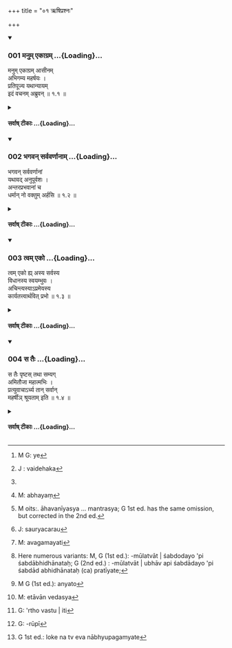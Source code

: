 +++
title = "०१ ऋषिप्रश्नः"

+++

<div class="js_include" includetitle="true" newlevelforh1="3" unfilled url="/kalpAntaram/smRtiH/manuH/vishvAsa-prastutiH/01_praveshaH/001_manum_ekAgram.md">
<details open><summary><h3>001 मनुम् एकाग्रम् ...{Loading}...</h3></summary>


मनुम् एकाग्रम् आसीनम्  
अभिगम्य महर्षयः ।  
प्रतिपूज्य यथान्यायम्  
इदं वचनम् अब्रुवन्  ॥ १.१ ॥
</details>
</div>
<div class="js_include collapsed" newlevelforh1="4" title="सर्वाष् टीकाः" unfilled url="/kalpAntaram/smRtiH/manuH/sarvASh_TIkAH/01_praveshaH/001_manum_ekAgram.md">
<details><summary><h4>सर्वाष् टीकाः ...{Loading}...</h4></summary>
<details><summary>गङ्गानथ-मूलानुवादः</summary>

The Great Sages, having approached Manu, paid their respect to him in due form, and finding him seated with mind calm and collected, addressed him these words—(1).
</details>
<details><summary>मेधातिथिः</summary>

वेदान्तवेद्यतत्त्वाय  
जगत्त्रितयहेतवे ।  
प्रध्वस्ताशेषदोषाय  
परस्मै ब्रह्मणे नमः ॥ १ ॥

चतुर्भिः पदश्लोकैर् विशिष्टकर्तृत्वम् अनन्यप्रमाणवेद्यपुरुषार्थोपदेशकत्वं चास्य शास्त्रस्य प्रपाद्यते प्रतिष्ठार्थम् । प्रतिष्ठिते हि शास्त्रे कर्तृभिः स्वर्गयशसी प्राप्येते यावत् संसारम् अनपायिनी च भवतः । शास्त्रं च प्रतिष्ठां लभते यदि तत्र केचिद् अध्ययनश्रवणचिन्तनादिषु प्रवर्तन्ते । न च बुद्धिपूर्वव्यवहारिणो ऽध्ययनादिष्व् अनवधृतप्रयोजनाः प्रवर्तितुम् अर्हन्ति । अतः "पुरुषार्थसिद्धाव् उपायपरिज्ञानार्थम् इदं शास्त्रम् आरभ्यते" इत्य् एतत् प्रतिपादनार्थं श्लोकचतुष्टयम् आचार्यः पपाठ । 

- <u>न च वाच्यम्</u>- अन्तरेणैवादितः प्रयोजनवचनं वक्ष्यमाणशास्त्रपौर्वापर्यपर्यालोचनयैवेदं पर्यवस्यामः किं तत्प्रतिपादनार्थेन यत्नेनेति । किं च । उक्तम् अपि प्रयोजनं यावत् परस्तान् नावमृष्टं तावन् न निश्चीयते । न हि सर्वाणि पुरुषवचांस्य् अर्थे निश्चयनिमित्तम् । न चैष नियमः सर्वत्र प्रयोजनपरिज्ञानपूर्विकैव प्रवृत्तिः स्वाध्यायाद्ययने ऽतन्निबन्धनायाः प्रवृत्तेर् दर्शनात् । पौरुषेयेष्व् अपि ग्रन्थेषु नैव सर्वेषु प्रयोजनाभिधानम् आद्रियते । तथा हि । भगवान् पाणिनिर् अन्नुक्त्वैव प्रयोजनम् "अथ शब्दानुशासनम्" इति सूत्रसंदर्भम् आरभते । 

- <u>अत्रोच्यते</u> । आरम्भे ऽनवधृतप्रयोजना नैव प्रथमतो ग्रन्थम् उपाददीरन् । अनुपादानाच् च कुतः शास्त्रं कार्त्स्न्येन पर्यालोचयेयुः । किं च पौर्वापर्यपर्यालोचनया यो ऽर्थो बुद्धिगोचरताम् आवहति स एव त्व् आदितः संक्षेपेणोच्यमानः सुग्रहो भवति । तद् उक्तम्-

- इष्टं हि विदुषां लोके समासव्यासधारणम् । इति ।

- <u>यत् तु</u> "उक्तम् अपि न निश्चीयते पौरुषेयेभ्यो वाक्येभ्यो ऽर्थनिश्चयाभावात् । एवम् एवायं पुरुषो वेदेति प्रत्ययो न त्व् एवमर्थः" इति । <u>नात्र</u> विवदामहे निश्चयो ऽस्ति नास्तीति । ग्रन्थगौरवप्रसङ्गात् । अर्थसंशये ऽपि प्रवृत्तिसिद्धौ नियतविषयसंशयोत्पत्तिर् नान्तरेण प्रयोजनवचनम् । अनुक्ते हि किम् इदं धर्मशास्त्रम् अर्थशास्त्रं काकदन्तपरीक्षादिलक्षणरूपं वेत्य् अपि संशयः स्यात् । अभिहिते तु प्रयोजने "अयं तावद् एवम् आह नः ऽश्रेयसः पन्थानं दर्शयामि; इति । न च मे प्रवृत्तस्य काचित् क्षतिर् अस्ति । भवतु, पर्यालोचयामि" इति प्रवृत्तिसिद्धिः ।

- या तु स्वाध्यायाध्ययने प्रवृत्तिः साचार्यप्रयुक्तस्य, न स्वाधिकारप्रतिपत्त्या । न हि तदानीं बालत्वात् स्वाधिकारं प्रतिपत्तुम् उत्सहते । परप्रयुक्त्यैव च प्रवृत्तिसिद्धिः । नाधिकारप्रतिपादनेनापि चावेद्यते । अतस् तत्र प्रवृत्तस्य प्रयोजनम् अर्थावबोधो ऽतश् च प्रवृत्तिः । इह तु, 

- यो ऽनधीत्य द्विजो वेदम् अन्यत्र कुरुते श्रमम् । (म्ध् २.१६८) 

इति गृहीतवेदस्याध्ययनाधिकारः । तदानीं चाभ्युत्पन्नबुद्धित्वात् प्रयोजनम् अन्विच्छति । भगवतः पुनः पाणिनेर् अतिसंक्षिप्तानि सूत्राणि । नैवार्थान्तराभिधानपरत्वाशङ्का । तत्र आकुमारं च यशः पाणिनेः प्रख्यातम् इति सुप्रसिद्धप्रयोजनत्वाद् अनुपन्यासः । अयं तु विततो ग्रन्थो ऽनेकार्थवादबहुलः सर्वपुरुषार्थोपयोगी । तत्र सुखावबोधार्थे प्रयोजनाभिधाने न किंचित् परिहीणम् ।

- द्वये च प्रतिपत्तारो न्यायप्रतिसरणाः प्रसिद्धिप्रतिसरणाश् च । तत्र "मनुर् वै यत् किंचावदत् तद् भेषजम्" इति (म्स् २.१.५) । 

- ऋचो यजूंषि सामानि मन्त्रा आर्थर्वणाश् च ये ।

- सप्तर्षिभिस् तु यत् प्रोक्तं तत् सर्वं मनुर् अब्रवीत् ॥

इत्याद्यर्थवादेतिहासपुराणादिभ्यः प्रख्यातप्रभावो लोके तत्प्रसिद्ध्यैव वा निरूपितमूलपातेन प्रजापतिनैतत् प्रणीतम् इत्य् एतावतैव श्रोत्रियाः प्रवर्तन्त इति । तान् प्रति कर्तृविशेषसंबन्धो ऽपि प्रवृत्त्यङ्गम् । अत एव च प्रश्नप्रतिवचनभङ्ग्या प्रयोजनोपन्यासः । महर्षयः प्रष्टारः प्रजापतिर् वक्ता, धर्मलक्षणश् चार्थो न लोकावगम्यः शास्त्रैकगोचरो ऽयम् । यत्र महर्षयो ऽपि संशेरत इत्य् एवंपर आदेशो ऽपि । स तैः पृष्ट इति नाहं पृष्ट इति । तथात्मनो ब्रह्मणो ऽकृत्रिमप्रतिमत्वं चेत्य् एवमादिः । तद्व्युत्पादनार्थो युक्तः शास्त्रारम्भ इति श्लोकचतुष्टयस्य तात्पर्यम् ।

- यथा चानेन पुरुषार्थोपदेशपरता शास्त्रस्योच्यते तथा पदार्थयोजनात् प्रतिपादयिष्यामः । 

- तत्र मनुम् अभिगम्य महर्षय इदं वचनम् अब्रुवन्- "धर्मान् नो वक्तुम् अर्हसि" (म्ध् १.२) इति । स पृष्टः प्रत्युवाच- "श्रूयताम्" इति (म्ध् १.४) । एवं प्रश्नप्रतिवचने एकार्थप्रतिपादके तात्पर्येण भवतः । अतो धर्मा अत्र प्रतिपाद्यन्त इत्य् उक्तं भवति । धर्मशब्दश् च लोके श्रेयःसाधने प्रत्यक्षादिभिर् लौकिकैः प्रमाणैः शब्दाद् इतरैर् अविहिते प्रयुज्यते । अतः स श्रूयताम् इति संबन्धे विशिष्टपुरुषार्थसाधनत्वम् उक्तं भवति । 

- मनुर् नाम कश्चित् पुरुषविशेषो ऽनेकवेदशाखाध्ययनविज्ञानानुष्ठानसंपन्नः स्मृतिपरंपराप्रसिद्धः । तम् **अभिगम्य** आभिमुख्येन तत्समीपं गत्वा, व्यापारान्तरत्यागेन न यदृच्छया संगम्य । अनेन चाभिगमनप्रयत्नेन पृच्छ्यमानवस्तुगौरवं वक्तुश् च प्रामाण्यं ख्याप्यते । न ह्य् अकुशलः प्रतिवचने यत्नेन पृच्छ्यन्ते आगत्य । 

- **एकाग्रम् आसीनम्** एकाग्रं स्थितम् एकाग्रं सन्तम् । न त्व् अत्र बृस्याद्युपवेशनम् आसनम् अनुपयोगात् । आसनेन स्वस्थवृत्तिता लक्ष्यते । तथाभूतः प्रतिवचनसमर्थो भवति । अभिगम्येति केवल एव मनुः कर्म । प्रश्नक्रियायास् त्व् एकाग्रम् आसीनम् इति विशेषणम् । कुशलप्रश्नानुरूपकथाप्रवृत्त्यादिनैकाग्रम् अविक्षिप्तमनस्कं ज्ञात्वा प्रश्नश्रवणे दत्तावधानम् इदं वचनम् अब्रुवन् । 

- एकाग्रशब्दो रूढ्या निश्चलताम् आह । प्रत्याहारेण परिहृतरागादिदोषसंसर्गस्य विकल्पनिवृत्तौ तत्त्वावबोधचिन्तायां मनसः स्थैर्यम् एकाग्रता । तथाभूत एव च संनिहितरूपशब्दादिविषयावधारणे योग्यो भवति, न सदसद्विकल्पयुक्तः । अथ वा योगतो ऽग्रशब्दो मनसि वर्तते, अर्थग्रहणे चक्षुरादिभ्यो ऽग्रगामित्वात् । प्रथमप्रवृत्तियुक्तः पुरःसरो लोके ऽग्र उच्यते । एकस्मिन् ध्येये ग्राह्ये वाग्रम् अस्येति विग्रहः, व्यधिकरणानाम् अपि बहुव्रीहिर् गमकत्वात् । अत्रापि व्याक्षेपनिवृत्तिर् एवैकाग्रता ।

- **प्रतिपूज्य यथान्यायम्** । न्यायः शास्त्रविहिता मर्यादा । ताम् अनतिक्रम्य यादृशी सास्त्रेणाभिवादनोपासनादिका गुरोः प्रथमोपसर्पणे पूजा विहिता तथा पूजयित्वा भक्त्यादरौ दर्शयित्वा । 

- **महर्षयः** । ऋषिर् वेदः, तदध्ययनविज्ञानतदर्थानुष्ठानातिशययोगात् पुरुषे ऽप्य् ऋषिशब्दः । महान्तश् च ते[^१] ऋषयश् च । तेषाम् एव गुणानाम् अत्यन्तातिशयेन महान्तो भवन्ति । यथा "युधिष्ठिरः श्रेष्ठतमः कुरूणाम्" इति । अथ वा तपोविशेषात् पूजाख्यातिविशेषाद् वा महान्तः ।


[^१]:
     M G: ye

- **इदं वचनम् अब्रुवन्** । उच्यते ऽनेनेति वचनम् । वक्ष्यमाणं द्वितीयश्लोकप्रश्नवाक्यम् इति, तद् एव प्रत्यासन्नत्वाद् इदम् इति प्रतिनिर्दिशति । येषाम् अपि प्रत्यक्षवस्तुप्रतिनिर्देशक इदंशब्दस् तेषाम् अपि बुद्धिस्थत्वात् प्रश्नस्य प्रत्यक्षता । अथ वोच्यत इति वचनं पृच्छ्यमानं वस्त्व् अब्रुवन्, वाक्यपक्ष इदं वाक्यम् उच्चारितवन्तः । कर्मसाधने तु वचनशब्द इदम् अपृच्छन् । द्विकर्मकश् च तदा ब्रूञ् अकथित्कर्मणा मनुना । तिसृणां क्रियाणां मनुः कर्म ॥ १.१ ॥

_अभिगम्य प्रतिपूज्य किं अब्रुवन्न् इत्य् अपेक्षायां द्वितीयः श्लोकः ।_
</details>
<details><summary>गङ्गानथ-भाष्यानुवादः</summary>

Salutation to the Supreme Brahman! His real character can be known only
from the Vedānta texts; He is the cause of the three worlds; and He
destroys all evil.

The first four verses describe the fact of the treatise being the work
of a highly qualified author, and of its providing instructions bearing
upon such ends of man as are not knowable by means of any other source
of knowledge; and this is done for the purpose of indicating its
importance (and raising it in the estimation of men). When a treatise
has secured high position in the estimation of men, its author obtains
fame, and also heaven; and both these continue to exist as long as the
world exists. A scientific treatise, has its position established only
when people engage in studying, in listening to lectures on, and in
pondering over, it. Intelligent persons cannot undertake the said study,
etc., until they have satisfied themselves as to the purposes served by
them. It is for this reason that, the Teacher has composed the four
verses with a view to point out that the Treatise is put forth for the
purpose of making known the means of accomplishing the ends of man.

It would not be right here to argue as follows:—“Even without the
purpose of the Treatise being stated at the very outset, we could easily
ascertain what that purpose is, by examining the several parts of the
Treatise going to be propounded; what then is the use of making an
effort to describe that purpose? Further, even if the purpose is stated
at the very outset, one cannot bo sure of it until be has fully examined
the subsequent portions of the Treatise; as a matter of fact, all the
assertions that a man may make do not always bring conviction. Nor is it
necessary that every undertaking must be preceded by the knowledge of
purposes served by it; for instance, we find pupils undertaking the
study of the Veda, without knowing beforehand the purposes to be served
by that study. In the works of human authors also, the practice of
stating the purpose is not always followed. For instance, the revered
Pāṇini begins hi s Sutras with the words ‘Now follows the teaching of
words,’ without having stated the. purpose to be served by his
treatise.”

Our answer to the above is as follows:—Unless people have ascertained
the purpose served by a particular Treatise, they would not, in the
first place, take it up at all; and unless they take it up, how could
they examine the whole of it? Then again, that same idea which is got at
by the examination of the entire Treatise, becomes more easily
comprehended if it has been briefly indicated in the beginning. It is
with reference to this that there is the assertion that—‘in ordinary
experience, the learned always consider it desirable to carry ideas in
their minds briefly as well as in greater detail.’

As regards the argument that—“even when the purpose has been stated
there can be no certainty about it, for the simple reason that we do not
derive conviction from the words of human beings,—in whose oase the idea
that we have is that this man knows the matter as he says, and not that
the fact is really as he asserts,”—our answer is that we do not quarrel
over the question as to whether the words of human

beings do, or do not, bring about conviction; because discussion over
this question would swell the size of our work. But as a matter of fact,
even though it is possible for a man to have recourse to a certain
course of action, even when he is in doubt as to the exact purpose
served by it,—yet until there is some statement as to the purpose served
by a particular action, even doubts could not arise in regard to it. In
fact, if some statement had not been made in regard to the purpose to be
served by the present Treatise, the doubt that would arise in men’s
minds would be (not as to whether or not it was going to serve any
useful purpose, but) as to whether it is a treatise on Law or on
Economics, or an aimless attempt in the nature of an examination of such
subjects as the ‘Crow’s teeth’ and the like. On the other hand, when the
aim of the work has been stated, the idea arising in our minds is—‘the
author of this work asserts that he is going to show us the path leading
to our welfare,—there is no harm done by our undertaking the study of
the work,—well, let us look into it’; and forthwith we take up the work.

Next as regards the case (cited by the opponent) of pupils taking up
Vedic study (without being told of the exact purpose to be accomplished
thereby),—the fact of the matter is that the action of the pupil is due
to his being urged to it by his Teacher, and not to his recognition of
the fact that if behoves him to take up the study (for the
accomplishment of any purpose of his own); in fact being quite a child
at the time (of beginning Vedic study), it is not possible for him to
have any idea as to his being entitled to the study (by virtue of his
having an aim that could be served only by that study); and his
activity, therefore, is brought about entirely by the direction of
another person (his Teacher); who does not bewilder him by pointing out
to him that he is entitled to take up the study; and when once the boy
has taken up Vedic study (entirely under advice of his Teacher), the
motive for further study is provided by the desire to know the meaning
of the Vedic texts studied; and thus the study continues to be carried
on. \[This is the case with the study of the Veda.\] As regards the
study of the present Treatise (on Law), only such persons are entitled
to it as have already studied the Veda, as is clearly indicated by the
text—‘the twice-born person who, without having studied the Vedas,
devotes his energies to other subjects \[becomes a Shudra\]’ (Manu,
2.168); and by that time the pupil has his intelligence aroused, and
consequently seeks to know wbat purpose is to be served by any further
action that he is going to undertake.

As regards the revered Pāṇini, his aphorisms are extremely brief; so
that there is no possibility of their having any other meaning (or
serving any other purpose) than the one directly expressed by them; and
further, the fame of Pāṇini is well known to even the smallest boy; so
that the purpose served by his work is too well known to need
reiteration. The present treatise (of Manu) on the other hand is on an
extensive scale, abounding in several (commendatory and condemnatory)
‘Descriptions,’ and it helps in the accomplishment of all human ends; so
that if its aim is stated in easily intelligible words, there is no harm
done.

Of enquirers (and students) there are two classes,—one following
reasoning, and another following tradition. The former of these take up
the study of Manu; because they know the importance and greatness of the
author and his work from such texts as—‘whatever Manu said is wholesome’
(*Kāṭhaka*, 11.5), and ‘Manu has said all that has been said in the
Ṛgveda, the Yajurveda, the Sāmaveda and the Mantras of the Atharva, as
also by the Seven Great Sages.’ And those of the latter class undertake
it merely under the influence of the tradition, the source of which they
have carefully investigated—that the treatise has been composed by
Prajāpati himself. And for the sake of such persons, the mentioning of
the name of the Author also is a factor leading to action (towards s
tudy).

It is for these reasons that we have here the laying out of the aim of
the Treatise, in the form of question and answer: The Great Sages are
the questioners, Prajāpati is the expounder, and the subject is
*Dharma*, which being not amenable to the ordinary means of knowledge,
can be known only from the *Śāstras* (Scientific Treatises),—it is so
difficult that even the Great Sages have doubts in regard to it. That
Prajāpati is the actual expounder is indicated by the words of the text
itself, which says—being questioned by them,’ and not ‘I, being
questioned by them’; and of himself again Manu speaks (12.123) as being
the natural image (representative) of Brahmā. Thus an effort is
necessary for the expounding of the Law. Such is the sense of the first
four verses.

In what manner the present Treatise is made up of Instructions bearing
upon the ends of man we shall show by the interpretation of the words of
the text.

Now, in the text we have tho declarations—(l) ‘the Great Sages, having
approached Manu, said to him—‘do please expound to us the Duties of
Man,’ and (2) ‘being thus questioned by them, He said—‘*listen*’; and
these two—the question and its answer—in their import, are expressive of
the one idea that *the Treatise expounds the Dharmas*; (he word ‘Dharma’
is in common parlance used in the sense of that means of accomplishing
one’s good which is not cognisable by any of the ordinary means of
knowledge, with the sole exception of ‘word.’ Hence when it is said
‘listen to Dharma,’ what is meant is that what is going to be expounded
is conducive to the fulfilment of the higher ends of man.

‘*Manu*’ is the name of a particular person known, in long-continued
tradition, as having studied several Vedic texts, as knowing their
meaning and as practising the precepts therein contained;—‘*Eating
approached*’ him, *i.e*., having gone forward near him, intentionally,
giving up all other actions, and not by mere chance, having met with him
the special effort made by the Sages to get near Manu shows the
importance of the subject-matter of their question, as also the
authoritative and trustworthy character of the expounder; a man who is
not capable of rightly expounding a subject is never questioned by
persons going up to him for that purpose.—‘*Whose mind was calm and
collected*’—‘*Seated* *with mind calm and collected*,’—*i.e*., whose
mind was in a tranquil state; and it does not mean ṭhat he was actually
seated upon a mat, or some such seat; os there would be no point in
stating this; in fact the word ‘seated’ merely connotes *calmness*; it
is only when one’s mind is calm that he is capable of answering
questions.—‘*Having approached*’—has for its object simply ‘Manu’;
‘*seated with mind calm and collected*’ being an adverbial clause
modifying the act of ‘questioning’ (by the sages). The sense of the
sentence thus is—‘they said to him the following words, on finding, from
the manner in which he engaged into conversation with them in making
enquiries about their welfare, that his mind was not preoccupied, but
calm and collected, and he was therefore attentive to their
questioning.’

The term ‘*ekāgra*,’ by ordinary usage, connotes what is meant by (he
term is *steadiness of the mind*, it being concentrated upon the
contemplation of the knowledge of truth, following upon the cessation of
all doubts and illusions of the person in whom the contact of all
defects of passion and the like is set aside by inhibition. It is only
when one h as his mind in this condition that he is capable of
apprehending sound and other objects that lie within reach of his
senses; which is not the case when he is in doubt as to the object being
a real entity or otherwise.—Or, etymologically the term ‘*agra*’ denotes
the *mind*, by reason of the fact that in the act of apprehending things
it is the Mind that *goes before (agragāmi*) the Eye and other
sense-organs; and in ordinary parlance that which *acts first* or *goes
ahead*, is called ‘*agra*’;—so that the compound ‘*ekāgra*’ is to be
expounded as ‘he who has his *agra*, or Mind, fixed upon one perceptible
object’; there being nothing incongruous in a Bahuvrīhi Compound being
taken, if its sense demands it, as referring to things that are not
co-existent. By this explanation also ‘*ekāgra*’ connotes *absence of
distraction*.

‘*Saving paid their respects in due form*’—‘Due form’ stands for the
rule prescribed in the scriptures; and they did not transgress any such
rule; the scriptures have laid down the rule that on first approaching
his Teacher, the pupil should offer his obeisance, attend upon him, and
so forth; and it was in this prescribed manner that the sages *paid
their respects* to Manu; which means that they showed due devotion and
respect.

*The great sages*.— The word ‘*ṛṣi*’ means the *Veda*; and the word
‘*ṛṣi*’ is applied also to a person, by virtue of his possessing
excellent knowledge of the Veda and all that is prescribed therein and
acting up to these. The *Ṛṣis*, sages, who approached Manu, were
*great*; the said persons become ‘great,’ when the above-mentioned
qualities become developed in them to a very high degree; just as
Yudhiṣṭhira is called the ‘greatest of the Kurus’ (because he possessed,
jn a very high degree, the qualities that distinguished the members of
the Kuru-race).—Or the sages may be regarded as ‘great,’ by virtue of
their superior austerities, or of the great respect and fame enjoyed by
them.

‘*They addressed these words*’—‘*Vacana*’ is *that by which something is
spoken of*; this refers to the question formulated in the second verse;
these being the *nearest* ‘words’ are what are referred to by the
pronoun ‘these.’ Some people have held that the pronoun ‘this’ always
refers to something directly perceived at the time; for these people
also the question may bo regarded as ‘perceived,’ on account of its
being present in the mind.—Or ‘*vacana*,’ may mean *that which is spoken
of*; and in that case it would stand for the *subject-matter questioned
about*. If it be taken as referring to the *sentence* (and, not to the
subject-matter), then the meaning would be that ‘they pronounced this
sentence.’—If the term ‘*vacana*’ means *that which is spoken of*, the
sense is that ‘they asked the following question’; and in that case the
verb ‘*abruvan*,’ ‘addressed,’ would have two objects,—‘Manu’ being the
indirect object. In fact, Manu is the object of all the three verbs in
the sentence (*approach*, *pay respects to* and *address*).—(1).
</details>
<details><summary>गङ्गानथ-टिप्पन्यः</summary>

‘*Pratipūjya*’—has been taken by Kullūka to mean also after mutual
salutations’; and be has taken ‘*yathānyāyam*’ with ‘*abravīt*.’
Sarvajñanārāyaṇa takes it to mean ‘*pratyekam pūjayitvā*’, having
honoured them severally’.

*Medhātithi* (p. 1, 1. 18) curiously ascribes the assertion ‘*atha
śabdānuśāsanam*’ to Pāṇini, not to Patañjali.

P. 2, 1. 4—appears to favour the *Prābhākara* view in regard to the
*Śastrārambha* (vide *Prabhākara-Mīmāṃsa*). But on p. 73, 1. 20, the
*Bhāṭṭa* view is also accepted.

P. 2, 1. 12.—‘Whatever Manu said &c.,’—This text occurs in several
Saṃhitas in varying forms, where it refers to the secred (sacred?) texts
‘seen’ by Manu. But there is nothing to prevent the deduction being
drawn that tins declaration proves the antiquity of the ‘Law of Manu’,
though it need not be exactly in the form in which it has been handed
down to us by Bhṛgu and his pupils.

P. 2, 1. 13.—‘Manu has said &c.’—“*ṛco yajūṃṣi*” &c.—The second half of
this verse is quoted by Bidder (XIV) as “*maharṣibhistu tatproktaṃ
smārtaṃ tu manurabravīt*”, and translated as ‘the Vedas were proclaimed
by the great sages, but the *Smārta*, or traditional lore, by Manu.’ It
is strange that Buhler did not notice that such a statement as this
would not add very much to Manu’s claims to exceptional honour. The
right reading of the verse is, as we find in the printed texts of
Medhātithi, *saptarṣibhistu yatproktaṃ tu(?) sarvammanurabravīt*,’ ‘the
Ṛk verses......... and all that has been declared by the seven
sages,—all this has Manu expounded’. This would mean that the work of
Manu contains all the teachings that had gone before him.

P. 3, 1. 11.—‘Having paid their respects’, &c.—*pratipūjyā
yathānyāyam*—The commentaries on this expression throw a curious light
on their own relative antiquity: Medhātithi explains it simply
as—*yādṛśī śāstreṇābhivādanopāsanādikā guroḥ prathamopasarpaṇe pūjā
vihitā tathā pūjayitvā*—and he does not seek to Emphasise and explain
the anomaly involved in the teacher being a ‘Kṣatriya’ and the
questioners ‘Brāhmaṇas’, and the latter offering *pūjā* to the former.
Kullūka has tried to tone down the anomaly by explaining *pratipūjya* as
*pūjitāḥ santaḥ pūjāṃ kṛtvā*—‘They offered the *pūjā* after they had
themselves received the *pūjā* due to themselves;’ and Rāghavānanda goes
a step farther and explains as *yathānyāyam* as “*nyāpo'tra kṣatriyeṣu
brāhmaṇādīnāṃ na namaskāraḥ kintu vākapūjā* \|”

P. 3, 1. 13.—‘*The word ṛṣi means the Veda*’—The word ‘*ṛṣi*’ is
explained by Medhātithi as a synonym for the *Veda*, and in his Bhāṣya
on verse 11 below he actually uses the word in that sense. According to
him the term *primarily* denotes the *Veda*, and only *secondarily the
person who possesses special knowledge of the Veda*.

P. 2, l. 23—‘*Dharmaśabdaśca*—This is a paraphrase of Jaimini’s
definition *codanālakṣaṇo'rtho dharmaḥ*
</details>
<details><summary>Bühler</summary>

001	The great sages approached Manu, who was seated with a collected mind, and, having duly worshipped him, spoke as follows:
</details>
</details>
</div>
<div class="js_include" includetitle="true" newlevelforh1="3" unfilled url="/kalpAntaram/smRtiH/manuH/vishvAsa-prastutiH/01_praveshaH/002_bhagavan_sarvavarNAnAm.md">
<details open><summary><h3>002 भगवन् सर्ववर्णानाम् ...{Loading}...</h3></summary>


भगवन् सर्ववर्णानां  
यथावद् अनुपूर्वशः ।  
अन्तरप्रभवानां च  
धर्मान् नो वक्तुम् अर्हसि  ॥ १.२ ॥
</details>
</div>
<div class="js_include collapsed" newlevelforh1="4" title="सर्वाष् टीकाः" unfilled url="/kalpAntaram/smRtiH/manuH/sarvASh_TIkAH/01_praveshaH/002_bhagavan_sarvavarNAnAm.md">
<details><summary><h4>सर्वाष् टीकाः ...{Loading}...</h4></summary>
<details><summary>गङ्गानथ-मूलानुवादः</summary>

May Thou, O blessed One, explain to us, in due form and in proper order, the duties of all castes and intermediate castes!—(2).
</details>
<details><summary>मेधातिथिः</summary>

ऐश्वर्यौदार्ययशोवीर्यादौ भगशब्दः । सो ऽस्यास्तीति, मनुः । तेन संबोधनं भगवन्न् इति । वर्णशब्दश् च तिसृषु ब्राह्मणादिजातिषु वर्तते । सर्वग्रहणं शूद्रावरोधार्थम् । इतरथा महर्षीणां प्रष्टृत्वात् त्रैवर्णिकविषये च प्रश्नः कृतः स्यात् । अन्तरं तन्मध्यम् । द्वयोर् जात्योः संकराद् एकाप्य् अपरिपूर्णा जातिः । अन्तरे प्रभव उत्पत्तिर् येषां ते **अन्तरप्रभवाः** अनुलोमप्रतिलोमा मूर्धावसिक्ताम्बष्ठक्षत्तृवैदेहिकादयः[^२] । न हि ते मातापित्रोर् अन्यतरयापि जात्या व्यपदेष्टुं युज्यन्ते । यथा रासभाश्वसंयोगतः खरो न रासभो नाश्वो जात्यन्तरम् एव । अतः वर्णग्रहणेनाग्रहणात् पृथग् उपादीयन्ते । 


[^२]:
     J : vaidehaka

- <u>ननु</u> अनुलोमा मातृजातीया इष्यन्ते । <u>नेति</u> ब्रूमः । सदृशान् एव तान् आहुर् इति मातृजातिसदृशास् ते न तज्जातीया एव । सो ऽप्य् एषां धर्मो वाचनिको न वस्तुस्वभावसिद्धः । अतः प्रमाणान्तरगोचरत्वाद् धर्मपक्षपतितत्वे शास्त्रोपदेशार्हा एव । प्रतिलोमानाम् अप्य् अहिंसादयो धर्मा वक्ष्यन्ते । यत् तु धर्महीना इति तद्व्रतोपवासादिधर्माभावाभिप्रायेण । सर्वपुरुषोपकारिता चानेन शास्त्रस्य प्रदर्श्यते ।



> **यथावत्** । "अर्हत्य् अर्थे वतिः" येन प्रकारेणानुष्ठानम् अर्हति । इदं नित्यम् इदं काम्यम् इदम् अङ्गम् इदं प्रधानं द्रव्यदेशकालकर्त्रादिनियमश् च प्रकारो ऽर्हतेर् विषयः ।   
> अनुपूर्वशः** । आनुपूर्वी[^३] क्रमः । येन क्रमेणानुष्ठेयानि सो ऽप्य् उच्यताम् । "जातकर्मानन्तरं चौडमौञ्जीनिबन्धनेत्यादि" । यथावद् इत्य् अत्र पदार्थविषयं कार्त्स्न्यम् उपात्तम् । क्रमस् तु पदार्थो न भवत्य् अतः पृथग् अनुपूर्वश इत्य् उपात्तम् ।


[^३]:
J :  anupūrvaḥ

- **धर्म**शब्दः कर्तव्याकर्तव्यतयोर् विधिप्रतिषेधयोर् अदृष्टार्थोस् तद्विषयायां च क्रियायां दृष्टप्रयोगः । तस्य तु किम् उभयं पदार्थ उतान्यतरत्र गौण इति नायं विचारः क्रियते । ग्रन्थान्तरे विस्तरेण कृतत्वाद् इहानुपयोगाच् च । सर्वथा तावत् "अष्टकाः कर्तव्याः" "न कलञ्जं भक्षयेत्" इत्यादाव् अष्टकाविषया कर्तव्यता प्रतीयते, कलञ्जभक्षणविषयश् च प्रतिषेधः । तद् अष्टकाख्यं कर्म धर्मस् तद्विषया वा कर्तव्यतेति फले न विशेषः । धर्मरूपोपदेशाच् च यत् तद्विपरीतम् अधर्मो ऽसाव् इत्य् अर्थात् सिध्यति । अतो धर्माधर्माव् उभाव् अपि शास्त्रस्य विषय इत्य् उक्तं भवति । तत्राष्टकाकरणं धर्मो ब्रह्महत्यादिवर्जनं च धर्मः । अष्टकानाम् अकरणम् अधर्मो ब्रह्महत्यायाश् च करणम् अधर्मः । अयं धर्माधर्मयोर् विवेकः ।

- **अर्हसीति **सामर्थ्यलक्षणया योग्यतया प्रवचनाधिकारम् आचार्यस्याहुः । यतस् त्वं समर्थो धर्मान् वक्तुम्, अतो ऽधिकृतः सन्न् अध्येष्यसे ब्रूहीति । यो यत्राधिकृतस् तत् तेन कर्तव्यम् इति सामर्थ्यगम्यं ब्रूहीत्य् अध्येषणापदम् अध्याह्रियते ॥ १.२ ॥

_उक्तम् अदृष्टार्थे व्यापारमात्रे धर्मशब्दो वर्तते । तत्र यथाष्टकादौ तस्य प्रयोग एवं चैत्यवन्दनादाव् अपीति । तत्र कतमे धर्मा अत्रोच्यन्त इति संशये धर्मविशेषप्रतिपादनार्थम् उक्तसामर्थ्योपादनार्थं_[^४]_ च "त्वम् एक इति" ।_
</details>
<details><summary>गङ्गानथ-भाष्यानुवादः</summary>

The second verse describes what the sages said to Manu, after having
approached and worshipped him.

The term ‘*bhaga*,’ ‘blessings,’ is used for *superiority, magnanimity,
fame, strength* and so forth; and ‘*bhagavān*’ is he who possesses all
this; that is (in the present context) *Manu*; hence it is he who is
addressed by the term ‘O blessed one.’

The term ‘*caste*’ is applied to the three castes, ‘*Brāhmaṇa*,’
‘*Kṣatriya*,’ and ‘*Vaiśya*’—the term ‘all’ has been added for the
purpose of including the ‘*Śūdra*’; if this was not done, then, the
question, emanating from the Great Sages (who represent only the three
higher castes), would be restricted to the three castes only.

‘*Intermediate*’ means *middle*; from the mixture of two castes there
arises another imperfect caste; those that are born out of those
imperfect unions are the ‘intermediate castes,’ born in the natural
order or the reverse; those known under the names ‘*Mūrdhāvasikta*,’
‘*Kṣattṛ*,’ ‘*Vaidehika*’ and so forth (*Vide*, Manu 10.7 *et. seq*.),
these could not be classed under the caste either of the mother or that
of the father; just as the Mule born out of the union of the Horse and
the Ass is a distinct species, it is neither the ‘horse’ nor the
‘ass’;—on this ground these would not be included under the ‘castes’;
hence they have been mentioned separately.

*Objection*—“But the offspring of ṭhe union of castes mixed in the
natural order is regarded as belonging to the caste of the mother.”

It is not so, we reply. From what is said under 10.6 as to these castes
being ‘similar,’ it is clear that they are only ‘similar’ to the caste
of the mother, and not quite the same as this latter. The functions of
these intermediate castes also are such as can be learnt only from
scriptures; they cannot be ascertained entirely from their natural
inclinations (as in the case of lower animals); and in as much as these
functions cannot be ascertained by the help of any other source of
knowledge, they fall under the term ‘Dharma,’ ‘duties,’ and as such
deserve to be expounded in the scriptures. Of the intermediate castes
born of unions in the reverse order, such duties as ‘not harming others’
and so forth are going to be described (by Manu himself under 10.63).
When they are spoken of as being ‘without any duties,’ the ‘duties’
meant are such as Observances, Fasts and so forth.

‘*Yathāvat*,’ ‘*in due form*.’—The suffix ‘*vati*’ denotes *propriety*;
the meaning being—‘in the form in which performance would be proper.’
This ‘propriety’ also includes such details as—‘this is compulsory, that
is optional,’ ‘this is primary, that is secondary,’ as also rules
relating to substance, place, time, agent and so forth.

‘*Anupūrvaśaḥ*,’ ‘*in due order*.’—‘Order’ means *sequence*; the meaning
is—‘please explain also the order in which the several duties have to be
performed.’ The order meant is such as—after the performance of the
‘Birth-rite,’ come respectively ‘Tonsure,’ ‘Initiation’ and so forth.
The phrase ‘in due form’ implies completeness in regard to
subject-matter; ‘order’ does not form part of the subject-matter, hence
the qualification ‘in due order’ has been added separately.

The word ‘*dharma*,’ ‘*duty*,’ is found to be used in reference to—(1)
the injunction of what should be done, (2) the prohibition of what
should not be done,—both these bearing upon transcendental purposes,—and
also (3) action in accordance with the said Injunctions and
Prohibitions. Whether the denotation of the term applies equally to
both, or it applies primarily to one only, and to another only
secondarily,—this we do not discuss on the present occasion; and we have
already discussed this in detail in another work (the *Smṛtiviveka*),
and it has no direct bearing on the present context. In any case, when
it is declared that the *Aṣṭakās* should be performed,’ what is clearly
understood is the *propriety of performing* in relation to the
*Aṣṭakāt*; and when it is declared that ‘the meat of the animal killed
by a poisoned arrow should not be eaten,' what is dearly understood is
the *impropriety of performing* in relation to the eating of the said
meat. Whether the *action of the Aṣṭakā* is regarded as ‘*duty*,’ or the
*propriety of performing that act*,—it does not make any difference in
the ultimate result. And when the form of ‘duty’ has been duly
expounded, that is contrary constitutes ‘*Adharma*’ (sin) follows
naturally by implication. Thus what is meant is that ‘*Dharma*,’ ‘Duty,’
as also ‘*Adharma*,’ ‘sin,’ both form the subject-matter of the
scriptural treatise: the *performance* of the ‘Aṣṭakā’ is a *Duty*, as
also is the *avoidance* of Brāhmaṇa-murder’; the *non-performance* of
Aṣṭaka’ is a *sin*, as also is the *performance* of Brāhmaṇa-murder’;
such is the distinction (between ‘Duty’ and ‘Sin’ as described in the
scriptures).

‘*Arhasi*,’ ‘*may you*’—indicates *ability* in the shape of possessing
the requisite capacity; and as such expresses the fact of the teacher
being a lit and proper person for the expounding the duties; the sense
being—‘in as much as you are fully able to expound the Duties, hence you
are a fit and proper person for that work,—ns such you are entreated by
us to explain to us the said Duties’; it follows by implication that
when a man is a fit and proper person for doing a certain act, that act
should be done by him. The term of entreaty ‘do please explain to us’ is
supplied from without.—(2)
</details>
<details><summary>गङ्गानथ-टिप्पन्यः</summary>

‘O blessed one,’ *bhagavan*—The title *bhagavān* means ‘one who
possesses *Bhaga*.’ What ‘*bhaga*’ stands for is thus described in the
Viṣṇupurāṇa quoted by Kullūka—‘*Bhaga* is the name for the following
six—(1) full sovereignty, (2) strength, (3) fame, (4) glory, (5)
knowledge and (6) freedom from passion.’

‘Intermediate castes,’ *antaraprabhavān*—This refers to the ‘mixed
castes’ described under Discourse 10.

P. 3, l. 24—For *manuḥ* J reads *manoḥ* which would be construed with
*sambodhanam*.

P. 3, l. 25—for *jñātiṣu* (l. 25) J and Mand. lightly read *jātiṣu*.

P. 4, l. 3—Those castes being similar &c. *sadṛśāneva tānāhu*:—This is
Manu, 10. 6, where Medhātithi says—*te sadṛśā eva jñeyāḥ,
natajjātīyāḥ......tatsadṛśagrahaṇāt mātṛta utkṛṣṭāḥ pitṛto
nikṛṣṭāḥ*—‘They should he regarded as *equal to*, not of the same caste
as, their fathers; what is meant is that they are superior to the
mother, but inferior to the father.’

P. 4, l. 14—‘In another work,’ *granthāntare*—Does this refer to the
author’s *Smṛtiviveka* from which he has quoted in his comments on 2. 6
below?

Medhātithi does not attach much importance to the account of creation
here provided. In more than one place he says that the whole of Adhyāya
I is ‘mere *Arthavāda*.’ In his comments on verse 5, for instance, he
says that the process described is in some places in accordance with the
account found in the Purāṇas, and in others, in accordance with the
tenets of the Sāṅkhya system of philosophy; and that no attention need
be paid to this, as it has no direct bearing upon *Dharma*. Again under
verse 9, he says that as this subject does not form the real
subject-matter of the treatise, no attention need he paid to what the
author says on it.
</details>
<details><summary>Bühler</summary>

002	'Deign, divine one, to declare to us precisely and in due order the sacred laws of each of the (four chief) castes (varna) and of the intermediate ones.
</details>
</details>
</div>
<div class="js_include" includetitle="true" newlevelforh1="3" unfilled url="/kalpAntaram/smRtiH/manuH/vishvAsa-prastutiH/01_praveshaH/003_tvam_eko.md">
<details open><summary><h3>003 त्वम् एको ...{Loading}...</h3></summary>


त्वम् एको ह्य् अस्य सर्वस्य  
विधानस्य स्वयम्भुवः ।  
अचिन्त्यस्याऽप्रमेयस्य  
कार्यतत्त्वार्थवित् प्रभो  ॥ १.३ ॥
</details>
</div>
<div class="js_include collapsed" newlevelforh1="4" title="सर्वाष् टीकाः" unfilled url="/kalpAntaram/smRtiH/manuH/sarvASh_TIkAH/01_praveshaH/003_tvam_eko.md">
<details><summary><h4>सर्वाष् टीकाः ...{Loading}...</h4></summary>
<details><summary>गङ्गानथ-मूलानुवादः</summary>

Thou alone, O Lord, art conversant with what ought to be done, which forms the true import of this entire Veda—which is eternal, inconceivable and not directly cognisable.—(3)


“As a matter of fact, Vidhi is something in the form of what should be done, expressed by the injunctive and such other verbal expressions; and this, in all cases, must be directly expressed by actual words; under the circumstances, what do you mean by saying that there are two kinds of injunction,—that the term ‘one should offer’ denotes something to be done, and the procedure of the offering is indicated by implication in the manner described above?”
</details>
<details><summary>मेधातिथिः</summary>

**त्वम्** एव **एको** ऽसहायो ऽद्वितीयः । **सर्वस्य विधानस्य कार्यतत्वार्थवित्** । **विधानं** शास्त्रं विधीयन्ते ऽनेन कर्माणीति । तस्य **स्वयंभुवो** नित्यस्याकृतकस्यापौरुषेयस्य वेदाख्यस्य । **सर्वस्य** प्रत्यक्षाक्षरस्यानुमेयाक्षरस्य च । "अग्निहोत्रं जुहुयाद् अयं[^५] सहस्रमानव इत्य् एतया[^६] आहवनीयम् उपतिष्ठते" इति प्रत्यक्ष एव वेदो ऽयं होमं विधत्ते । एतयेति च तृतीयया प्रत्यक्षस्यैव मन्त्रस्याहवनीयोपस्थाने विनियोगः । "अष्टकाः कर्तव्याः" इत्य् अत्र तु स्मृत्यानुमीयते वेदः । "बर्हिर् वेदसदनं दामि" इति लिङ्गाद् अनेन बर्हिर् लुनातीति श्रुतेर् अनुमानम् । अयं हि मन्त्रो दर्शपूर्णमासप्रकरणे पठितो बर्हिर् लवनं च तत्राम्नातम् । अनेन मन्त्रेण लुनीयात् इत्य् एतत् तु नास्ति । मन्त्रः पुना रूपाद् बर्हिर्लवनप्रकाशनसमर्थः । प्रकरणात् सामान्यतः सिद्धो दर्शपूर्णमाससंबन्धः । स्वसामर्थ्येन तु बर्हिर्लवने प्रयुज्यते । एष ह्य् अत्र प्रतीतिः । प्रकरणाद् दर्शपूर्णमासाव् अनेन मन्त्रेण कुर्यात् । कथम् इति । यथा शक्नुयाद् इत्य् अनुक्तापि शक्तिः सर्वत्र सहकारिणी । किं च शक्नोति मन्त्रः कर्तुं । बर्हिर्लवनं प्रकाशयितुम् । ततः प्रकरणात् स्वसामर्थ्याच् चानेन मन्त्रेण "बर्हिर् लुनाति" इति बुद्धौ शब्द आगच्छति । सविकल्पकविज्ञानैः पूर्वं शब्दः प्रतीयत इति । स बुद्धिस्थः शब्दो ऽनुमेयो वेद उच्यते । वेदत्वं च तस्य दर्शपूर्णमासवाक्यमन्त्रवाक्याभ्यां श्रुत्यन्तराभ्यां स्वसामर्थ्येनोत्थापितत्वाद् इति कुमारिलपक्षः ।


[^६]:
     M oits:. āhavanīyasya ... mantrasya; G 1st ed. has the same omission, but corrected in the 2nd ed.


[^५]:
     M: abhayaṃ

- अथ वा विधिर् **विधानम्** अनुष्ठानं प्रयोजनसंपत्तिः । तस्य **स्वयंभुवो** नित्यस्यानादिपरंपरायातस्य, स्वयंभुवा वेदेन वा प्रतिपाद्यस्य, **सर्वस्य** श्रूयमाणाक्षरप्रतिपाद्यस्य प्रतिपन्नार्थसामर्थ्यगम्यस्य च । द्विविधो हि वैदिको विधिः । कश्चित् साक्षाच् छब्दप्रतिपाद्य्ः । यथा "सौरं चरुं निर्वपेत् ब्रह्मवर्चसकामः" इति सौर्ये चरौ[^७] ब्रह्मवर्चसकामो ऽधिक्रियते । तस्य चरोर् ब्रह्मवर्चसं साधयत इयम् इतिकर्तव्यता आग्नेयवद् इत्य् अवगम्यते[^८] । उभयत्रापि चेयं प्रतीतिः शब्दावगममूलत्वात्[^९] शब्द एव । उभाव् अपि शब्दाद् अभिधानतः प्रतीयते, तथा अभिधेयप्रतिपत्तितः । विशेषस् तु व्यवधानादिकृतो न शब्दतां विहन्ति । यथा वापीथम् उदकं हस्तेनाभिहतं प्रदेशान्तरम् अभिहन्ति तद् अपि हतसंयोगेनैवाभिहतं भवति न तु साक्षात् । शर्कराणां रेचककर्मण्याद्यप्रयत्नकृता एवोत्प्लुत्योत्प्लुत्य पाताः । तादृशम् एततत् । वैकृते कर्मणि विशिष्टेतिकर्तव्यतासंबन्धः । एवं "विश्वजिता यजेत" इत्य् उत्पत्तिर् नाधिकारशून्यास्तीति स्वर्गकाम इत्य् अधिकारावगतिः प्रतिपन्नार्थसामर्थ्यगम्या । अतो[^१०] वैरूप्यं विधानस्य सर्वस्येतिपदं सर्वस्य तात्पर्यम् एवं रूपं, वेदमूलाः स्मृतय इति ज्ञापयितुम् । द्वितीये चैतद् दर्शयिष्यामः ।


[^१०]:
     M G (1st ed.): anyato


[^९]:
     Here numerous variants: M, G (1st ed.): -mūlatvāt | śabdodayo 'pi śabdābhidhānataḥ; G (2nd ed.) : -mūlatvāt | ubhāv api śabdādayo 'pi śabdād abhidhānataḥ (ca) pratīyate; 


[^८]:
     M: avagamayati


[^७]:
     J: sauryacarau

- <u>ननु</u> लिङ्गादिप्रतिपाद्यो ऽर्थः कर्तव्यतारूपो विधिः । स च सर्वत्र प्रत्यक्षशब्दप्रतिपाद्य एव । तत्र किम् उच्यते द्विविधो हि वैदिको विधिर् इति । निर्वपेद् इति कर्तव्यतावगम्यते । इतिकर्तव्यतार्थसामर्थ्यगम्या उक्तेन प्रकारेण ।

- <u>नैष दोषः</u> । निर्वपेद् यजेतेति न केवले धात्वर्थविषयत्वे ऽवगते परिपूर्णा कर्तव्यता भवति । यावद् अंशान्तराण्य् अधिकारेतिकर्तव्यताप्रयोगरूपाणि नावगतानि । एतैर् अंशैर् विततरूपो विधिः प्रतीयते । अतो ऽंशरूपाण्य् अपि विधिशब्दाभिलप्यतया न विरुद्धानि ।

- एतद् एवाह । **अचिन्त्यस्येति** । अप्रत्यक्षस्येत्य् अर्थः । प्रत्यक्षं ह्य् अनुभूयत इत्य् उच्यते, न चिन्त्यते इति, न स्मर्यत इति । **अप्रमेयस्य** कल्प्यस्य प्रायशः स्मृतिवाक्यमूलस्य । न हि प्रत्यक्षेण प्रमीयते । अतो ऽप्रेमेयस्येत्य् उच्यते । अथ वाप्रमेयस्येयत्तया परिमातुम् अशक्यस्यातिमहत्त्वात् । अनेकशाखाभेदभिन्नो वेदो न शक्यते सर्वैः प्रमातुम् । अत एवाचिन्त्यस्य । यद् अतिबहु तद् दुर्ग्रहत्वाद् अचिन्त्यम् इत्य् उच्यते । यथा च लोके वक्तारो भवन्ति, "अन्येषां का गतिः, चिन्तयितुम् अप्य् एतन् न युज्यते" इति । मनः किल सर्वविषयम् । अयं चातिमहत्त्वात् तस्यापि न विषय इति । पदद्वयेन बाह्यान्तःकरणविषयतया महत्त्वस्य ख्यापनेनाचार्यः प्रोत्साह्यते । त्वयैव केवलेनैवंविधो वेद आगमितो ऽतस् तस्य यः कार्यरूपस् तत्त्वार्थस् तम् वेत्सि जानीषे । 

- कार्यम् अनुष्ठेयम् उच्यते । यत्र पुरुषो ऽनुष्ठातृत्वेन विनियुज्यते- इदं त्वया कर्तव्यम्, इदं त्वया न कर्तव्यम् इत्य्; अग्निहोत्रादि कर्तव्यम् कलञ्जभक्षणादि न कर्तव्यम् । प्रतिषेधो ऽप्य् अनुष्ठानम् एव । यद् ब्राह्मणवधस्याननुष्ठानं तद् एव प्रतिषेधस्यानुष्ठानम् । प्रवृत्तिश् च क्रिया निवृत्तिश् च क्रियेति । न हि परिस्पन्दनमानसाधनसाध्यम् एवानुष्ठानम् उच्यते । किं तर्हि । प्राप्ते तद्रूपे तन्निवृत्तिर् अपि । यथा "हितसेवी चिरायुः" इति । यः प्राप्ते काले भुङ्के ऽप्राप्ते न भुङ्के । अभोजनम् अपि हितम् एव । 

- अथ वा कार्यशब्दः प्रदर्शनार्थो विधेः प्रतिषेधस्य च । एतावद् एव[^११] वेदस्य तत्त्वरूपः पारमार्थिको ऽर्थः । यस् त्व्[^१२] इतिवृत्तसंवर्णनरूपः "सो ऽरोदीद् यद् अरोदीत् तद् रुद्रस्य रुद्रत्वम्" (त्स् १.५.१.१; निर् १०.५) इति स न तत्त्वार्थः, विध्यन्तरेणैकवाक्यत्वात् प्रशंसापरत्वेन स्वार्थनिष्ठत्वाभावात् । अस्ति ह्य् अत्र विध्यन्तरम् "तस्माद् बर्हिषि रजतं न देयम्" (त्स् १.५.१.२) इति । "सो ऽरोदीत्" इत्यादीनि "पुरास्य संवत्सराद् गृहे रोदनं भवति" इत्यन्तानि (स् १.५.१.१–२) तद् एकवाक्यतापन्नानि बर्हिषि रजतदाननिन्दया तत् प्रतिषेधं स्तुवन्ति । तद् उक्तं "साध्ये ऽर्थे वेदः प्रमाणं, न सिद्धरूपे" । अर्थवादानां हि सिद्धरूपो ऽर्थः । न हि तदर्थस्य कर्तव्यता प्रतीयते । विध्युपदेशपरत्वं च प्रतीयते । यदि च स्वार्थपरा अपि स्युस् तदा विधिपरत्वं व्याहन्येत । ततश् च प्रतीयमानैकवाक्यता बाध्येत । न च संभवत्य् एकवाक्यत्वे वाक्यभेदो न्याय्यः । न च साध्यस्य सिद्धार्थपरत्वेनैकवाक्यता घटते । तथा हि न किंचिद् वेदेनोपदिश्यते कर्तव्यम् । अतश् चाप्रमाणम् एव वेदः स्यात् । विध्यर्थता चावगम्यमाना लिङादीनां त्यक्ता स्यात् । तस्मात् कार्यरूपो[^१३] वेदस्य तत्त्वार्थ इति मनुर् भगवान् आह । जैमिनिनाप्य् उक्तं कार्ये ऽर्थे वेदः प्रमाणम् "चोदनालक्षणो ऽर्थो धर्मः" (प्म्स् १.१.२) इति । 


[^१३]:
     G: -rūpī


[^१२]:
     G: 'rtho vastu | iti


[^११]:
     M: etāvān vedasya

- अतश् च निरवशेषपदार्थपरिज्ञानातिशययोगाद् धर्मप्रवचनसामर्थ्यं सिद्धवद् उपादाय, **प्रभो** इत्य् आमन्त्रणम् । "हे प्रभो धर्माभिधानशक्त त्वम् अनुब्रूहि धर्मान्" इति । एवम् अनया त्रिश्लोक्या धर्मान् पृष्ट उत्तरेण श्लोकेन प्रतिजज्ञे ॥ १.३ ॥
</details>
<details><summary>गङ्गानथ-भाष्यानुवादः</summary>

At this stage the following question arises—“It has been said that the
term ‘Duty’ is used in the sense of only that activity which tends to
accomplish a transcendental purpose; and such activity may consist in
the *performing of the Aṣṭakā*, as also in *bowing to Caityas* and such
other acts (prescribed in the heterodox scriptures); and what sort of
Duties is going to be expounded in the present Treatise?”

In answer to this we have the third verse, which serves the purpose of
pointing out what Duties are going to be expounded and also of further
indicating the aptitude of Manu already mentioned.

‘*Thou alone*’—without any one to help you; without a second.

‘*Sarvasya vidhānasya kāryatattvārthavit*.’—The term ‘*Vidhāna*,’
meaning that by which acts are enjoined, stands for the *scripture*;—it
is called ‘*svayambhu*’ in the sense that it is eternal, not a product,
not the work of man; and its name is ‘*Veda*’;—‘*entire*’ *i.e*.,
including the text which is directly found in the Veda, as also that the
exact words of which are only inferred; for instance, (*a*) in the
text—‘*one should perform the Agnihotra, it pertains to thousand
men*,—by means of this verse one should worship the Āhavanīya’—we have
the Veda directly enjoining what is to be done; the term ‘by means of
this,’ ending as it docs with the instrumental case-termination, serving
to point out the employment of the mantra-text directly quoted;—(*b*)
while in the case of the injunction ‘the Aṣṭakās should be performed,’
which is found in the *Smṛti, we* infer, on the strength of this
*Smṛti*, the corresponding Veda text;—similarly, when we read the
Mantra-text, ‘I am chopping grass, the seat of the Gods,’ we at once
infer, on the basis of the indicative power of the words of that text,
the Vedic injunction that ‘the said text is to be employed in the
chopping of grass this Mantra is found in that section of the Veda which
deals with the *Darśa-pūrṇamāsa sacrifice*, and the *chopping of grass*
is laid down as to be done in course of that sacrifice; but there is no
such direct injunction as that ‘the chopping should be done with such
and such a Mantra and the above-mentioned Mantra-text is found to be
capable, by its very form, of indicating the *chopping of grass*; while
as regards its being connected in a general way, with the sacrifice,
this follows the fact of its occurring in the same ‘context’ as the
injunction of that sacrifice; and it is by virtue of its own indicative
force that it comes to be employed in the chopping of grass. The idea
arising in the mind of the student (on noticing the above facts) is as
follows:—‘From the context it follows that the Mantra-text in question
should be used in the performance of the *pūrṇamāsa* sacrifices;—how is
this to be done?—well, the natural answer is that it is to be used in
the manner in which it is capable of being used; the capacity of a
thing, even though not directly mentioned, always help., in determining
its use;—what then is the Mantra-text capable of doing?—it is capable of
indicating the *chopping of grass*;—hence from the context, and from the
capability of the Mantra itself, it follows that it should be employed
in the chopping of grass’;—as soon as this idea has been arrived at, the
corresponding words, ‘by this Mantra the chopping of grass should be
done,’ present themselves to the mind; because as a matter of fact,
every concrete conception is preceded by the corresponding verbal
expression. The said verbal expression, thus presenting itself to the
mind, is called the ‘*inferred* Vedic text.’ The Text thus inferred is
regarded as ‘Veda,’ by virtue of the fact that it owes its existence to
the force of two other Vedic texts—*viz*., the text laying down the
*Darśapūrṇamāsa* and the *Mantra-text* referred to above. Such is the
opinion of Kumārila.

Or, the term ‘*vidhāna*’ may be taken as equivalent to ‘*vidki*’,
meaning actual *operation*, the *accomplishment of purpose*; this is
called ‘*svayambhu*’ in the sense that it is *eternal, i.e*., handed
down by beginningless tradition,—or that *it is prescribed in the
eternal Veda*;—‘entire’—*i.e*., what is prescribed in the directly
available verbal texts, and what is only implied by the force of what is
directly expressed by the words of the texts. The Vedic injunction is of
two kinds:—(a) There is one kind of injunction which is directly
expressed by the words; *e.g*., ‘desirous of Brahmic glory, one should
offer the *Saurya-Caru*’; here what is expressed is that one who desires
Brahmic glory is the ñt and proper person to offer the *Saurya-Caru*;
and when one proceeds to secure Brahmic glory by means of the said
offering, he learns that the procedure of the offering is analogous to
the *Āgneya* offering (which is the archetype of all *Caru-offerings*).
In both these cases the idea got at, being derived from the words of the
texts, is regarded as ‘derived directly from words;’ though the former
is derived directly from the words and the latter from what is
‘expressed by the worlds,’ yet, this difference, due to the removal of
the latter by one step, does not deprive it of the character of ‘being
derived from words.’ For instance, when the water in the pool is struck
by the hand, and it in its turn strikes against some other place; and
yet this latter place is regarded as being struck by the hand, though
not directly; similarly when pieces of rubber are thrown down, they rise
and fall, and all the subsequent acts of rising and falling are the
indirect effects of 'the first downward impulse imparted to them.
Exactly analogous is the case of the injunctions in question: Every
ectypal sacrifice is related to a particular form of procedure (borrowed
from its archetype). Similarly when we meet with the injunction ‘one
should perform the *Viśvajit* sacrifice,’ we argue that no injunction is
possible except in reference to a fit and proper person capable of (and
having a motive for) performing it, and hence come to the conclusion
that the person so capable is one who desires Heaven; this idea being
thus implied by the force of what is directly expressed by the words of
the text. It is in view of this two-fold character of injunctions (and
enjoined acts) that we have the term ‘entire.’ In fact the purpose of
adding the epithet ‘entire’ is to indicate that *Smṛtis* have their
source in the Veda. This we shall explain under Discourse II.

An objection is raised:—

> “As a matter of fact, *Vidhi* is something in the form of what should
> be done, expressed by the injunctive and such other verbal
> expressions; and this, in all cases, must be directly expressed by
> actual words; under the circumstances, what do you mean by saying that
> there are two kinds of injunction,—that the term ‘one should offer’
> denotes something to be done, and the procedure of the offering is
> indicated by implication in the manner described above?”

There is no force in this objection. As a matter of fact, in the case of
the injunctive words ‘*nirvapet*,’ ‘should offer,’ ‘*yajeta*,’ ‘should
sacrifice’ and the like, even though what is expressed by the verbal
root itself may be comprehended, the full conception of *what is to he
done* is not obtained until we have comprehended the other factors,—such
as the character of the person fit for the performance, the procedure to
be adopted, and the actual details of the act to be performed; it is
only as equipped with all these factors that the Injunction becomes
comprehended in its complete form. In view of this fact, there is
nothing incongruous in regarding the said factors also as denoted by the
Injunctive word.

This is what the text means by the epithet ‘*achintya*,’
‘*inconceivable*’—which means ‘not directly perceptible.’ What is
directly perceived is said to be ‘apprehended,’ and not ‘conceived,’ or
‘remembred’ \[so that if the Veda were something directly perceived, the
epithet ‘inconceivable’ would have no force; things like the Veda can
only be *conceived of*, and the Veda isnot even that\].

‘*Not directly cognisable*;’—*i.e*., that which has got to be assumed or
inferred, as forming the source of several assertions made in the
*Smṛti*;as a matter of fact, such Vedic texts are not *perceived*, hence
it is called ‘not directly cognisable.’—Or ‘*not directly cognisable*’
may he taken in the sense of *incapable of having its extent exactly
defined*, by reason of its being very extensive; the Veda being divided
into several rescensions, cannot be exactly defined by all persons; and
on this account also it may be called ‘*inconceivable*;’ even in
ordinary parlance, people are found to say—‘what to say of others; this
cannot be even conceived of.’ The mind can conceive of all things; but
the Veda is so extensive that it cannot be conceived of even by the
mind. Thus the two epithets (‘inconceivable’ and ‘not directly
cognisable’) serve to indicate that the Veda is beyond the reach of the
internal as well as the external organs of perception; *i.e*., it is
very extensive; and this mention of the extensiveness of the Veda serves
as an inducement to the Teacher; the meaning being—‘it is you alone who
have learnt the Veda which is so extensive, hence you alone are
*conversant with what ought to be done, which forms the true import of
the said Veda*.’

The term ‘*Kārya*,’ ‘what ought to be done,’ stands for *the act to be
performed*; in reference to which the man is prompted to be the
*performer*, (in such terms as)—‘this should be done by you,’ ‘this
should not be done by you,’ ‘the Agnihotra should be performed’ ‘the
eating of the flesh of an animal killed by a poisoned arrow should not
be done.’ *Avoidance* also is a kind of ‘acting;’ *e.g*., the ‘non-doing
of Brāhmaṇa-murder’ constitutes the ‘performance’ or ‘acting’ of the
*avoidance* (of Brāhmaṇa-murder). *Activity* is ‘acting;’ so is also
‘desisting from activity;’ and the name ‘acting’ is not restricted to
only that which is accomplished by means of instruments and agents set
in motion; in fact, when such ‘acting’ is possible, if one desists from
it, this *desisting* also is ‘acting.’ For instance, when it is asserted
that ‘the man who takes wholesome food lives long,’ what is meant is
that the man who takes his food at the proper time, and who *does not
eat* at the improper time; as *desisting from eating* is also
‘wholesome.’

Or, the word ‘*Kārya*’ may be taken as indicating the Injunction and the
Prohibition; as these alone form the essence of the Veda; the other
parts of it, which are merely descriptive of certain happenings,—such
passages for instance as ‘he wept, and because he wept, he became known
as *Rudra*,’—are not *true*; they are not meant to be taken in their
literal sense, they are meant to be construed along with an injunctive
passage and serving the purpose of commending what has been laid down in
that injunctive passage. For instance, the descriptive passage just
quoted—beginning with ‘he wept’ and, ending with ‘there is weeping in
his house within a year’—is to be construed with the injunctive
passage—‘Therefore silver should not be placed on the grass;’ and being
deprecatory of the *placing of silver*, it serves the purpose of
commending the prohibition of that placing of silver. This is what is
meant by the dictum—‘the Veda is an authoritative source of knowledge in
regard to *what has to be accomplished*, and not *what is already
accomplished* and what is mentioned in the *Arthavāda* or Descriptive
Passages is what is already accomplished; and what is already
accomplished cannot be cognised as *something to be done*; what however
is cognised is that the description is supplementary to some injunction;
if then it were taken to be true in its own literal sense, it could not
be supplementary to any injunction; and this would militate against the
syntactical connection between the two passages—descriptive and
injunctive; and so long as two passages can be taken as syntactically
connected and constituting a single compound sentence, it is not right
to take them as two distinct sentences. \[The reverse process of taking
the injunction as supplementary to the description would not be right;
for\] as a matter of fact, what is yet to be accomplished could not be
subservient to what is already accomplished; specially because, if this
were so (and the in junction itself were not literally true), then the
Veda would contain no injunction of anything at all; and it would
thereby cease to be an authoritative source of knowledge. This would
involve the further incongruity, that we would have to deny the
well-recognised fact of the injunctive and other words denoting
*injunction*. It is with a view to all this that the revered Manu has
declared ‘something to be done’ as the ‘essence’ of the Veda. Jaimini
also in the *Pūrvamīmānsā-Sūtra* (1.1.2)—‘Duty is that desirable tiling
which is prescribed by the Vedic injunction’—has distinctly declared
that the Veda is an authoritative source of knowledge in regard to *what
is to be done*.

The term of address ‘Lord’ has been used on the understanding that the
personage addressed is well-known to be possessed of the capacity to
expound duty,—such capacity being due to his being endowed with a high
degree of knowledge of all things. The meaning thus is—‘O Lord, may you,
who are fully able to expound Duty, explain the Duties to us.’

Being thus questioned by means of the first three verses, he promised,
in the following verse, what he was asked to do. (3)
</details>
<details><summary>गङ्गानथ-टिप्पन्यः</summary>

‘*Vidhānasya svayambhuvaḥ*’—Buhler has translated this phrase to mean
‘the ordinance of the self-existent’,—evidently taking ‘*Svayambhuvaḥ*’
as standing for God. This, however, is incompatible with the
interpretation of all the commentators, according to whom
‘*Svayambhuvaḥ*’ is in apposition to ’*Vidhānasya*’,—the phrase meaning
the ‘self-existent ordinance’, ‘the Eternal Law’ (the Veda). Burnell is
more to the point when he renders it as ‘self-existent system.’
Medhātithi (p. 5) has suggested another explanation—‘activity handed
down by immemorial tradition.’

‘*Aprameyasya*’—Though other commentatoss are satisfied with rendering
this epithet as meaning ‘unfathomable,’ Medhātithi imparts to it a
special significance by explaining it as ‘not directly knowable, but to
be inferred, as the foundation of the Smṛti.’

‘*Kāryatattvārtha*’—‘the purport and nature of the soul’ (Kullū.)—‘the
true purport’ (Medhātithi, Govinda and Nandana)

It is noteworthy that Medhātithi has supplied, under verse 11 below, a
totally different explanation of this verse.
</details>
<details><summary>Bühler</summary>

003	'For thou, O Lord, alone knowest the purport, (i.e.) the rites, and the knowledge of the soul, (taught) in this whole ordinance of the Self-existent (Svayambhu), which is unknowable and unfathomable.'
</details>
</details>
</div>
<div class="js_include" includetitle="true" newlevelforh1="3" unfilled url="/kalpAntaram/smRtiH/manuH/vishvAsa-prastutiH/01_praveshaH/004_sa_taiH.md">
<details open><summary><h3>004 स तैः ...{Loading}...</h3></summary>


स तैः पृष्टस् तथा सम्यग्  
अमितौजा महात्मभिः ।  
प्रत्युवाचाऽर्च्य तान् सर्वान्  
महर्षीञ् श्रूयताम् इति  ॥ १.४ ॥
</details>
</div>
<div class="js_include collapsed" newlevelforh1="4" title="सर्वाष् टीकाः" unfilled url="/kalpAntaram/smRtiH/manuH/sarvASh_TIkAH/01_praveshaH/004_sa_taiH.md">
<details><summary><h4>सर्वाष् टीकाः ...{Loading}...</h4></summary>
<details><summary>गङ्गानथ-मूलानुवादः</summary>

Being thus questioned by the high-souled Great Sages, he, possessed op illimitable vigour, received them with reverence, and with proper courtesy answered them—‘listen.’—(4)
</details>
<details><summary>मेधातिथिः</summary>

**स** मनुर् **अमितौजास्** **तैर्** महर्षिभिर् **महात्मभिः** **पृष्टस्** **तथा तान् प्रत्युवाच । श्रूयताम् इति** । **तथा** तेन प्रागुक्तेन प्रकारेण । पृच्छ्यमानवस्तु प्रश्नविधिश् च प्रकारवचने तथाशब्दे ऽन्तर्भूतः । तेनायम् अर्थस् तथा पृष्टस् **तान्** धर्मान् पृष्टः **प्रत्युवाच** । अथ वा **तथेति** प्रकारमात्रम् आचष्टे । **पृष्ट** इति पूर्वश्लोकात् पृच्छ्यमानविशेषो बुद्धौ विपरिवर्तत एव । तेन यत् पृष्टस् तत् प्रत्युवाच **श्रूयताम् इति** प्रश्नप्रतिवचनयोर् एककर्मता सिद्धा भवति । तदा च **तथा**शब्दः श्लोकपूरणार्थः । आद्ये तु व्याख्याने **तथा**शब्दोपात्तैव प्रश्नप्रतिवचनयोर् एककर्मता । **सम्यक्**शब्दः प्रतिवचनविशेषणम् । सम्यक् प्रत्युवाच । प्रसन्नेन मनसा न क्रोधादियोगेन । **अमितौजा** अक्षीणवाग्विभवः- अमितम् अनन्तम् ओजो वीर्यम् अभिधानसामर्थ्यम् अस्येति । महात्मतया महर्षीणां धर्मप्रष्ट्रत्वं महर्षित्वं चाविरुद्धम् इत्य् आह- **महर्षीन्** इति । "परार्थकारी सततं महात्मा" इत्य् उच्यते । तेन यद्य् अपि स्वयं विदांसो ऽधिगतयाथातथ्याः, अन्यथा महर्षित्वानुपपत्तेः, तथापि पराथम् अपृच्छन् । मनुः प्रख्याततरप्रमाणभावः । एतेन यद् उच्यते तल् लोकेनाद्रियते । प्रत्ययतो ऽयं समुपास्यते ऽतः शास्त्रावतारार्थम् उपाध्यायीकुर्मः । अस्माभिश् च पृच्छ्यमानः प्रमाणतरीकरिष्यते जनेनेति । अत एव्**आर्च्य तान्** **सर्वान्** इत्य् अर्चनम् अविरुद्धम् । अन्यथा शिष्यस्योपाध्यायात् कीदृश्य् अर्चेति । अर्चयतेर् आङ्पूर्वस्य ल्यबन्तस्य रूपम् आर्च्येति । पाठान्त्रम् "अर्चयित्वा तान्" इति ।

- <u>अत्र</u> यद् उच्यते । यदि मनुनायं ग्रन्थः कृतः परापदेशो न युक्तः "स तैः पृष्टः प्रत्युवाच" इति । "अहं पृष्टः प्रत्यब्रवम्" इति न्याय्यम् । अथान्यतर एव ग्रन्थस्य कर्ता मानवव्यपदेशः कथम् इति । 

- <u>तद् अचोद्यं</u> । प्रायेण ग्रन्थकाराः स्वमतं परापदेशेन ब्रुवते- "अत्राह," "अत्र परिहरन्ति" इति नैवम् "अहं तैः पृष्टः" इति । यो यः पूर्वतरः स स प्रमाणतरो लोकेनाभ्युपगम्यते[^१४]- "तत् प्रमाणं बादरायणस्य" इति । अथ वा भृगुप्रोक्ता संहितेयं । मानवी तु स्मृतिरूपनिबद्धेति मानवव्यपदेशः । **प्रत्युवाच तान् महर्षीन्** । किं तत् । यद् अहं पृष्टस् तत् **श्रूयताम् इति** ॥ १.४ ॥


[^१४]:
     G 1st ed.: loke na tv eva nābhyupagamyate
</details>
<details><summary>गङ्गानथ-भाष्यानुवादः</summary>

‘*He*’—Manu—‘*possessed of illimitable being thus questioned by the
high-souled Great Sages, answered them*—“*Listen*.”’

‘*Thus*’—in the aforesaid manner; the word ‘thus’ which denotes
*method*, includes the *matter* as well as the *manner* of the question;
hence ‘*thus questioned*’ means ‘thus questioned, *i.e*., questioned
about Duties—he answered.’

Or, the word ‘thus’ may be taken as denoting *manner* only. As a matter
of fact, however the word ‘*questioned*’ already brings to the mind the
details (matter as well as manner) of what has been questioned about;
hence the meaning is—‘what he was questioned about, that he answered
thus the *question* and the *answer* come to have the same objective.

Under this explanation the word ‘thus’ become super fluous, and only
serves the purpose of filling the gap in the metre. Under the former
explanation however, the word ‘thus’ itself serves the purpose of
showing that the ‘questioning’ and the ‘answering’ have both the same
objective.

The word ‘*Samyak*,’ ‘*with proper courtesy*,’qualifies the *answering*:
‘he answered with proper courtesy’—*i.e., gladly*, not with anger or any
other form of displeasure.

‘*Possessed of inimitable vigour*’—with undiminished power of speech; he
whose vigour,’ power, capacity of exposition, is ‘illimitable,’
infinite.

The epithet ‘*high-souled*,’ serves to show that there is no
incompatibility in the persons being ‘Great Sages,’ and at the same time
‘questioners’ (as if they themselves did not know what they were asking
about); hence it is said ‘he answered the Great Sages.’ It is the
philanthropic person that is called ‘high-souled,’ hence the meaning is
that though they themselves knew all about Duties,—otherwise they would
not be ‘Great Sages,’—yet they questioned Manu for the benefit of other
people; the idea in their minds being as follows—‘Manu is a Sage whose
authoritative character is better known,—what he says is always
respected by people,—he is always approached with trust and
confidence,—hence for the expounding of the treatise, we shall make him
our Teacher’,—and when he is questioned by us, he will be regarded by
the people as still more trustworthy.’

It is this explanation that justifies the statement in the text
regarding Manu having ‘*received them with reverence*.’ If it were not
as we have explained, what would be the meaning of the ‘reverence’ shown
by the Teacher to the Pupil? The word of the text which means ‘having
received with reverence’ must be explained as a participle formed of the
root ‘*arc*’ (to worship) with the prefix ‘*ā*’ and the participial
affix ‘*lyap*’ \[as without the prefix, the form would be
‘*arcayitvā*’\]. Another reading (which removes the difficulty) is
‘*tān*.’

In connection with the present verse, the following question has been
raised—“If the whole of this Treatise has been composed by Manu himself,
it is not right to attribute it to another person, as is done in the
statement—‘being questioned by them, *he* answered’; the proper form
would have been—‘being questioned by them, I answered.’ If, on the other
hand, someone else is the author of the Treatise, then why should it be
called ‘*Mānava*’ (of Manu)?”

There is no force in this objection. In the first place, it is a well
known fact that in most cases the authors of Treatises state their own
views as if emanating from other persons,—making use of such expressions
as—‘in this connection *they say*’ or ‘*they* meet this argument thus,’
and so forth; and the form ‘being questioned by them *I* answered’ would
not be in keeping with such usage; the reason underlying this fact is
that the older the person the more authoritative he is regarded to be by
the people; it is for this reason that we find Jaimini (1.1.5) stating
his own view as emanating from ‘Bādarāyaṇa.’

Or (another explanation is that) the Treatise is a compilation made and
related by Bhṛgu; and since the original *Smṛti* \[which is, in the
present Treatise related by Bhṛgu\] was compiled (from teachings
received directly from Prajāpati) by Manu,—it is styled ‘*Manava*’ (of
Manu).

He answered the great sages;—what was the answer?—‘Listen to what I have
been questioned about.’ (4).
</details>
<details><summary>गङ्गानथ-तुल्य-वाक्यानि</summary>

The injunctions and prohibitions in the Institute are the work of
Prajāpati himself;—He taught them to Manu, who composed the ‘ordinance’,
and taught it to the sages, among whom was Bhṛgu, who was commissioned
to relate it to the sages; and the ‘ordinance’ in its present form is
what was related by Bhṛgu to the sages at a later time —*Vide* [Bhāṣya
on
1.1]
and l.56.
</details>
<details><summary>Bühler</summary>

004	He, whose power is measureless, being thus asked by the high-minded great sages, duly honoured them, and answered, 'Listen!'
</details>
</details>
</div>
